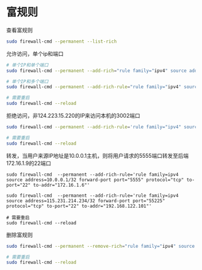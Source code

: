 # 富规则

查看富规则

```bash
sudo firewall-cmd --permanent --list-rich
```

允许访问，单个ip和端口

```bash
# 单个IP和单个端口
sudo firewall-cmd --permanent --add-rich="rule family="ipv4" source address="183.135.155.40" port protocol="tcp" port="3306" accept"

# 单个IP和多个端口
sudo firewall-cmd --permanent --add-rich-rule="rule family="ipv4" source address="20.115.226.155" port protocol="tcp" port="1-65535" accept"

# 需要重启
sudo firewall-cmd --reload
```

拒绝访问，非124.223.15.220的IP来访问本机的3002端口

```bash
sudo firewall-cmd --permanent --add-rich-rule='rule family="ipv4" source NOT address="124.223.15.220" port port="3002" protocol="tcp" reject'

# 需要重启
sudo firewall-cmd --reload
```

转发，当用户来源IP地址是10.0.0.1主机，则将用户请求的5555端口转发至后端172.16.1.9的22端口

```shell
sudo firewall-cmd  --permanent --add-rich-rule='rule family=ipv4 source address=10.0.0.1/32 forward-port port="5555" protocol="tcp" to-port="22" to-addr="172.16.1.6"'

sudo firewall-cmd  --permanent --add-rich-rule='rule family=ipv4 source address=115.231.214.234/32 forward-port port="55225" protocol="tcp" to-port="22" to-addr="192.168.122.101"'

# 需要重启
sudo firewall-cmd --reload
```

删除富规则

```bash
sudo firewall-cmd --permanent --remove-rich="rule family="ipv4" source address="183.135.155.40" port protocol="tcp" port="50001" accept"

# 需要重启
sudo firewall-cmd --reload
```
